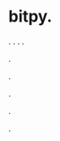 # bitpy.
.
.
.
.












.






















































.
























.



























.





























.
